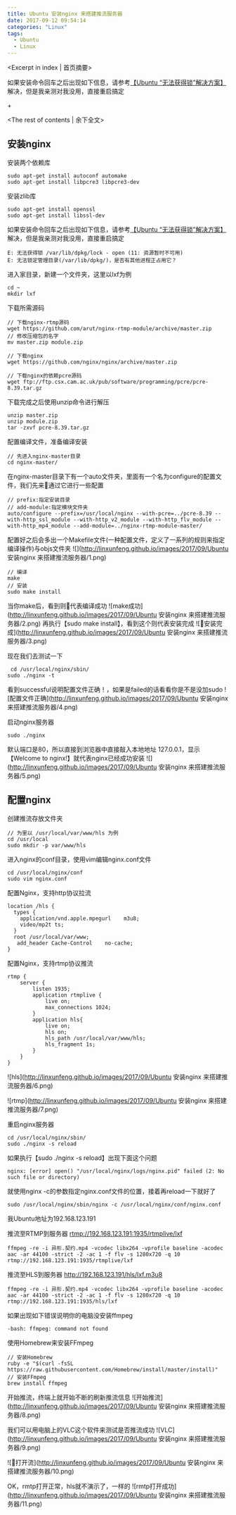 ```yaml
---
title: Ubuntu 安装nginx 来搭建推流服务器
date: 2017-09-12 09:54:14
categories: "Linux"
tags:
  - Ubuntu
  - Linux
---
```


<Excerpt in index | 首页摘要> 

如果安装命令回车之后出现如下信息，请参考[【Ubuntu “无法获得锁”解决方案】](http://www.linuxidc.com/Linux/2009-07/20740.htm)解决，但是我亲测对我没用，直接重启搞定

+<!-- more -->

<The rest of contents | 余下全文>

## 安装nginx
安装两个依赖库
```shell
sudo apt-get install autoconf automake
sudo apt-get install libpcre3 libpcre3-dev
```
安装zlib库
```shell
sudo apt-get install openssl
sudo apt-get install libssl-dev
```
如果安装命令回车之后出现如下信息，请参考[【Ubuntu “无法获得锁”解决方案】](http://www.linuxidc.com/Linux/2009-07/20740.htm)解决，但是我亲测对我没用，直接重启搞定
```
E: 无法获得锁 /var/lib/dpkg/lock - open (11: 资源暂时不可用)
E: 无法锁定管理目录(/var/lib/dpkg/)，是否有其他进程正占用它？
```

进入家目录，新建一个文件夹，这里以lxf为例
```
cd ~
mkdir lxf
```

下载所需源码
```shell
// 下载nginx-rtmp源码
wget https://github.com/arut/nginx-rtmp-module/archive/master.zip
// 修改压缩包的名字
mv master.zip module.zip
```

```shell
// 下载nginx
wget https://github.com/nginx/nginx/archive/master.zip
```

```shell
// 下载nginx的依赖pcre源码
wget ftp://ftp.csx.cam.ac.uk/pub/software/programming/pcre/pcre-8.39.tar.gz
```

下载完成之后使用unzip命令进行解压
```shell
unzip master.zip 
unzip module.zip
tar -zxvf pcre-8.39.tar.gz
```
配置编译文件，准备编译安装
```shell
// 先进入nginx-master目录
cd nginx-master/
```
在nginx-master目录下有一个auto文件夹，里面有一个名为configure的配置文件，我们先来通过它进行一些配置
```shell
// prefix:指定安装目录
// add-module:指定模块文件夹
auto/configure --prefix=/usr/local/nginx --with-pcre=../pcre-8.39 --with-http_ssl_module --with-http_v2_module --with-http_flv_module --with-http_mp4_module --add-module=../nginx-rtmp-module-master/
```
配置好之后会多出一个Makefile文件(一种配置文件，定义了一系列的规则来指定编译操作)与objs文件夹
![](http://linxunfeng.github.io/images/2017/09/Ubuntu 安装nginx 来搭建推流服务器/1.png)

```shell
// 编译
make
// 安装
sudo make install
```

当你make后，看到则代表编译成功
![make成功](http://linxunfeng.github.io/images/2017/09/Ubuntu 安装nginx 来搭建推流服务器/2.png)
再执行【sudo make install】，看到这个则代表安装完成
![安装完成](http://linxunfeng.github.io/images/2017/09/Ubuntu 安装nginx 来搭建推流服务器/3.png)

现在我们去测试一下
```shell
 cd /usr/local/nginx/sbin/
sudo ./nginx -t
```
看到successful说明配置文件正确！，如果是failed的话看看你是不是没加sudo
![配置文件正确](http://linxunfeng.github.io/images/2017/09/Ubuntu 安装nginx 来搭建推流服务器/4.png)

启动nginx服务器
```shell
sudo ./nginx
```
默认端口是80，所以直接到浏览器中直接敲入本地地址 127.0.0.1，显示【Welcome to nginx!】就代表nginx已经成功安装
![](http://linxunfeng.github.io/images/2017/09/Ubuntu 安装nginx 来搭建推流服务器/5.png)

## 配置nginx
创建推流存放文件夹
```
// 为里以 /usr/local/var/www/hls 为例
cd /usr/local
sudo mkdir -p var/www/hls
```
进入nginx的conf目录，使用vim编辑nginx.conf文件
```shell
cd /usr/local/nginx/conf
sudo vim nginx.conf
```
配置Nginx，支持http协议拉流
```shell
location /hls {
  types {
    application/vnd.apple.mpegurl    m3u8;
    video/mp2t ts;
  }
  root /usr/local/var/www;
   add_header Cache-Control    no-cache;
}
```

配置Nginx，支持rtmp协议推流
```shell
rtmp {
    server {
        listen 1935;
        application rtmplive {
            live on;
            max_connections 1024;
        }
        application hls{
            live on;
            hls on;
            hls_path /usr/local/var/www/hls;
            hls_fragment 1s;
        }
    }
}
```

![hls](http://linxunfeng.github.io/images/2017/09/Ubuntu 安装nginx 来搭建推流服务器/6.png)

![rtmp](http://linxunfeng.github.io/images/2017/09/Ubuntu 安装nginx 来搭建推流服务器/7.png)

重启nginx服务器
```shell
cd /usr/local/nginx/sbin/
sudo ./nginx -s reload
```

如果执行【sudo ./nginx -s reload】出现下面这个问题
```shell
nginx: [error] open() "/usr/local/nginx/logs/nginx.pid" failed (2: No such file or directory)
```
就使用nginx -c的参数指定nginx.conf文件的位置，接着再reload一下就好了
```shell
sudo /usr/local/nginx/sbin/nginx -c /usr/local/nginx/conf/nginx.conf
```


我Ubuntu地址为192.168.123.191

推流至RTMP到服务器  [rtmp://192.168.123.191:1935/rtmplive/lxf](rtmp://192.168.123.191:1935/rtmplive/lxf)
```
ffmpeg -re -i 异形.契约.mp4 -vcodec libx264 -vprofile baseline -acodec aac -ar 44100 -strict -2 -ac 1 -f flv -s 1280x720 -q 10 rtmp://192.168.123.191:1935/rtmplive/lxf
```
推流至HLS到服务器  http://192.168.123.191/hls/lxf.m3u8
```
ffmpeg -re -i 异形.契约.mp4 -vcodec libx264 -vprofile baseline -acodec aac -ar 44100 -strict -2 -ac 1 -f flv -s 1280x720 -q 10 rtmp://192.168.123.191:1935/hls/lxf
```

如果出现如下错误说明你的电脑没安装ffmpeg
```
-bash: ffmpeg: command not found
```
使用Homebrew来安装FFmpeg
```shell
// 安装Homebrew
ruby -e "$(curl -fsSL https://raw.githubusercontent.com/Homebrew/install/master/install)"
// 安装FFmpeg
brew install ffmpeg
```

开始推流，终端上就开始不断的刷新推流信息
![开始推流](http://linxunfeng.github.io/images/2017/09/Ubuntu 安装nginx 来搭建推流服务器/8.png)


我们可以用电脑上的VLC这个软件来测试是否推流成功
![VLC](http://linxunfeng.github.io/images/2017/09/Ubuntu 安装nginx 来搭建推流服务器/9.png)

![打开流](http://linxunfeng.github.io/images/2017/09/Ubuntu 安装nginx 来搭建推流服务器/10.png)

OK，rmtp打开正常，hls就不演示了，一样的
![rmtp打开成功](http://linxunfeng.github.io/images/2017/09/Ubuntu 安装nginx 来搭建推流服务器/11.png)
